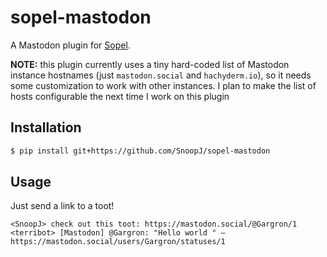 # sopel-mastodon

A Mastodon plugin for [Sopel](https://sopel.chat/).

**NOTE:** this plugin currently uses a tiny hard-coded list of Mastodon
instance hostnames (just `mastodon.social` and `hachyderm.io`), so it needs
some customization to work with other instances. I plan to make the list of
hosts configurable the next time I work on this plugin

## Installation

```bash
$ pip install git+https://github.com/SnoopJ/sopel-mastodon
```

## Usage

Just send a link to a toot!

```irc
<SnoopJ> check out this toot: https://mastodon.social/@Gargron/1
<terribot> [Mastodon] @Gargron: "Hello world " — https://mastodon.social/users/Gargron/statuses/1
```
